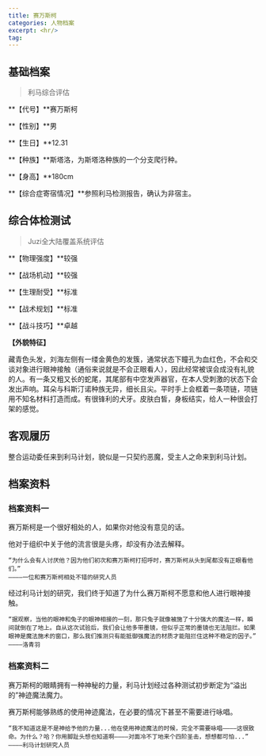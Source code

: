 ```yaml
---
title: 赛万斯柯
categories: 人物档案
excerpt: <hr/>
tag:
---
```


## 基础档案

> 利马综合评估

**【代号】**赛万斯柯

**【性别】**男

**【生日】**12.31

**【种族】**斯塔洛，为斯塔洛种族的一个分支爬行种。

**【身高】**180cm

**【综合症寄宿情况】**参照利马检测报告，确认为非宿主。

## 综合体检测试

> Juzi全大陆覆盖系统评估

**【物理强度】**较强

**【战场机动】**较强

**【生理耐受】**标准

**【战术规划】**标准

**【战斗技巧】**卓越

**【外貌特征】**

藏青色头发，刘海左侧有一缕金黄色的发簇，通常状态下瞳孔为血红色，不会和交谈对象进行眼神接触（通俗来说就是不会正眼看人），因此经常被误会成没有礼貌的人。有一条又粗又长的蛇尾，其尾部有中空发声器官，在本人受刺激的状态下会发出声响。耳朵与科斯汀诺种族无异，细长且尖。平时手上会框着一条项链，项链用不知名材料打造而成。有很锋利的犬牙。皮肤白皙，身板结实，给人一种很会打架的感觉。

## 客观履历

整合运动委任来到利马计划，貌似是一只契约恶魔，受主人之命来到利马计划。

## 档案资料

### 档案资料一

赛万斯柯是一个很好相处的人，如果你对他没有意见的话。

他对于组织中关于他的流言很是头疼，却没有办法去解释。

```
“为什么会有人讨厌他？因为他们初次和赛万斯柯打招呼时，赛万斯柯从头到尾都没有正眼看他们。”
————一位和赛万斯柯相处不错的研究人员
```

经过利马计划的研究，我们终于知道了为什么赛万斯柯不愿意和他人进行眼神接触。

```
“据观察，当他的眼神和兔子的眼神相接的一刻，那只兔子就像被施了十分强大的魔法一样，瞬间就倒在了地上。自从这次试验后，我们会让他多带墨镜，但似乎正常的墨镜也无法阻拦。如果眼神是魔法施术的窗口，那么我们推测只有能抵御强魔法的材质才能阻拦住这种不稳定的因子。”
————洛青羽
```

### 档案资料二

赛万斯柯的眼睛拥有一种神秘的力量，利马计划经过各种测试初步断定为“溢出的”神迹魔法魔力。

赛万斯柯能够熟练的使用神迹魔法，在必要的情况下甚至不需要进行咏唱。

```
“我不知道这是不是神给予他的力量...他在使用神迹魔法的时候，完全不需要咏唱————这很致命。为什么？哈？你用脚趾头想也知道啊————对面冷不丁地来个四阶圣击，想想都可怕...”
————利马计划研究人员
```
